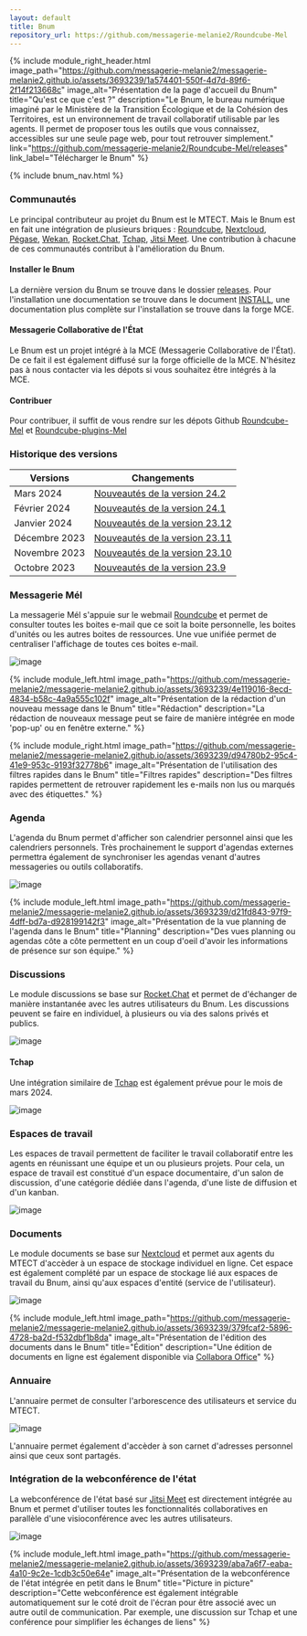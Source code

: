 ```yaml
---
layout: default
title: Bnum
repository_url: https://github.com/messagerie-melanie2/Roundcube-Mel
---
```


{% include module_right_header.html image_path="https://github.com/messagerie-melanie2/messagerie-melanie2.github.io/assets/3693239/1a574401-550f-4d7d-89f6-2f14f213668c" image_alt="Présentation de la page d'accueil du Bnum" title="Qu'est ce que c'est ?" description="Le Bnum, le bureau numérique imaginé par le Ministère de la Transition Écologique et de la Cohésion des Territoires, est un environnement de travail collaboratif utilisable par les agents. Il permet de proposer tous les outils que vous connaissez, accessibles sur une seule page web, pour tout retrouver simplement." link="https://github.com/messagerie-melanie2/Roundcube-Mel/releases" link_label="Télécharger le Bnum" %}

{% include bnum_nav.html %}


### Communautés

Le principal contributeur au projet du Bnum est le MTECT. Mais le Bnum est en fait une intégration de plusieurs briques : [Roundcube](https://roundcube.net/), [Nextcloud](https://nextcloud.com/fr/), [Pégase](https://messagerie-melanie2.github.io/Pegase/), [Wekan](https://wekan.github.io/), [Rocket.Chat](https://fr.rocket.chat/), [Tchap](https://www.numerique.gouv.fr/outils-agents/tchap-messagerie-instantanee-etat/), [Jitsi Meet](https://meet.jit.si/). Une contribution à chacune de ces communautés contribut à l'amélioration du Bnum.

#### Installer le Bnum

La dernière version du Bnum se trouve dans le dossier [releases](https://github.com/messagerie-melanie2/Roundcube-Mel/releases). Pour l'installation une documentation se trouve dans le document [INSTALL](https://github.com/messagerie-melanie2/Roundcube-Mel/blob/dwp/INSTALL), une documentation plus complète sur l'installation se trouve dans la forge MCE.

#### Messagerie Collaborative de l'État

Le Bnum est un projet intégré à la MCE (Messagerie Collaborative de l'État). De ce fait il est également diffusé sur la forge officielle de la MCE. N'hésitez pas à nous contacter via les dépots si vous souhaitez être intégrés à la MCE.

#### Contribuer

Pour contribuer, il suffit de vous rendre sur les dépots Github [Roundcube-Mel](https://github.com/messagerie-melanie2/Roundcube-Mel) et [Roundcube-plugins-Mel](https://github.com/messagerie-melanie2/Roundcube-plugins-Mel)


### Historique des versions

| Versions | Changements |
| -------- | ----------- |
| Mars 2024 | [Nouveautés de la version 24.2](https://fabrique-numerique.gitbook.io/bnum/dernieres-fonctionnalites/version-mars-2024) |
| Février 2024 | [Nouveautés de la version 24.1](https://fabrique-numerique.gitbook.io/bnum/dernieres-fonctionnalites/version-fevrier-2024) |
| Janvier 2024 | [Nouveautés de la version 23.12](https://fabrique-numerique.gitbook.io/bnum/dernieres-fonctionnalites/et-avant-.../version-janvier-2024) |
| Décembre 2023 | [Nouveautés de la version 23.11](https://fabrique-numerique.gitbook.io/bnum/dernieres-fonctionnalites/et-avant-.../version-decembre-23) |
| Novembre 2023 | [Nouveautés de la version 23.10](https://fabrique-numerique.gitbook.io/bnum/dernieres-fonctionnalites/et-avant-.../version-novembre-23) |
| Octobre 2023 | [Nouveautés de la version 23.9](https://fabrique-numerique.gitbook.io/bnum/dernieres-fonctionnalites/et-avant-.../version-octobre-23) |


### Messagerie Mél

La messagerie Mél s'appuie sur le webmail [Roundcube](https://roundcube.net/) et permet de consulter toutes les boites e-mail que ce soit la boite personnelle, les boites d'unités ou les autres boites de ressources. Une vue unifiée permet de centraliser l'affichage de toutes ces boites e-mail.

![image](https://github.com/messagerie-melanie2/messagerie-melanie2.github.io/assets/3693239/8fa94aea-e286-460b-9782-213ce4041734)

{% include module_left.html image_path="https://github.com/messagerie-melanie2/messagerie-melanie2.github.io/assets/3693239/4e119016-8ecd-4834-b58c-4a9a555c102f" image_alt="Présentation de la rédaction d'un nouveau message dans le Bnum" title="Rédaction" description="La rédaction de nouveaux message peut se faire de manière intégrée en mode 'pop-up' ou en fenêtre externe." %}

{% include module_right.html image_path="https://github.com/messagerie-melanie2/messagerie-melanie2.github.io/assets/3693239/d94780b2-95c4-41e9-953c-9193f32778b6" image_alt="Présentation de l'utilisation des filtres rapides dans le Bnum" title="Filtres rapides" description="Des filtres rapides permettent de retrouver rapidement les e-mails non lus ou marqués avec des étiquettes." %}


### Agenda

L'agenda du Bnum permet d'afficher son calendrier personnel ainsi que les calendriers personnels. Très prochainement le support d'agendas externes permettra également de synchroniser les agendas venant d'autres messageries ou outils collaboratifs.

![image](https://github.com/messagerie-melanie2/messagerie-melanie2.github.io/assets/3693239/0e9b4327-b3ee-4c06-b88b-b7c2d7377470)

{% include module_left.html image_path="https://github.com/messagerie-melanie2/messagerie-melanie2.github.io/assets/3693239/d21fd843-97f9-4dff-bd7a-d928199142f3" image_alt="Présentation de la vue planning de l'agenda dans le Bnum" title="Planning" description="Des vues planning ou agendas côte a côte permettent en un coup d'oeil d'avoir les informations de présence sur son équipe." %}


### Discussions

Le module discussions se base sur [Rocket.Chat](https://fr.rocket.chat/) et permet de d'échanger de manière instantanée avec les autres utilisateurs du Bnum. Les discussions peuvent se faire en individuel, à plusieurs ou via des salons privés et publics.

![image](https://github.com/messagerie-melanie2/messagerie-melanie2.github.io/assets/3693239/b1fbe346-5a84-4bb3-b0d5-db0b7df5302e)

#### Tchap

Une intégration similaire de [Tchap](https://www.numerique.gouv.fr/outils-agents/tchap-messagerie-instantanee-etat/) est également prévue pour le mois de mars 2024.

![image](https://github.com/messagerie-melanie2/messagerie-melanie2.github.io/assets/3693239/f0ffdec1-1586-4e22-827b-7d48beb2b853)

### Espaces de travail

Les espaces de travail permettent de faciliter le travail collaboratif entre les agents en réunissant une équipe et un ou plusieurs projets. Pour cela, un espace de travail est constitué d'un espace documentaire, d'un salon de discussion, d'une catégorie dédiée dans l'agenda, d'une liste de diffusion et d'un kanban.

![image](https://github.com/messagerie-melanie2/messagerie-melanie2.github.io/assets/3693239/821bbe46-6232-45fe-ae73-c694fe75b3db)

### Documents

Le module documents se base sur [Nextcloud](https://nextcloud.com/fr/) et permet aux agents du MTECT d'accèder à un espace de stockage individuel en ligne. Cet espace est également complété par un espace de stockage lié aux espaces de travail du Bnum, ainsi qu'aux espaces d'entité (service de l'utilisateur). 

![image](https://github.com/messagerie-melanie2/messagerie-melanie2.github.io/assets/3693239/a239cf87-8dd2-4e2c-bfdc-c756c9df364b)

{% include module_left.html image_path="https://github.com/messagerie-melanie2/messagerie-melanie2.github.io/assets/3693239/379fcaf2-5896-4728-ba2d-f532dbf1b8da" image_alt="Présentation de l'édition des documents dans le Bnum" title="Édition" description="Une édition de documents en ligne est également disponible via [Collabora Office](https://www.collaboraoffice.com/)" %}

### Annuaire

L'annuaire permet de consulter l'arborescence des utilisateurs et service du MTECT.

![image](https://github.com/messagerie-melanie2/messagerie-melanie2.github.io/assets/3693239/17a55827-2070-4bb3-b2d0-fd8d1dc91106)

L'annuaire permet également d'accèder à son carnet d'adresses personnel ainsi que ceux sont partagés.

### Intégration de la webconférence de l'état

La webconférence de l'état basé sur [Jitsi Meet](https://meet.jit.si/) est directement intégrée au Bnum et permet d'utiliser toutes les fonctionnalités collaboratives en parallèle d'une visioconférence avec les autres utilisateurs.

![image](https://github.com/messagerie-melanie2/messagerie-melanie2.github.io/assets/3693239/b4571b44-bf32-4ec0-b182-f65c4529a41c)

{% include module_left.html image_path="https://github.com/messagerie-melanie2/messagerie-melanie2.github.io/assets/3693239/aba7a6f7-eaba-4a10-9c2e-1cdb3c50e64e" image_alt="Présentation de la webconférence de l'état intégrée en petit dans le Bnum" title="Picture in picture" description="Cette webconférence est également intégrable automatiquement sur le coté droit de l'écran pour être associé avec un autre outil de communication. Par exemple, une discussion sur Tchap et une conférence pour simplifier les échanges de liens" %}

